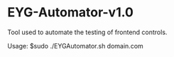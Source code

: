 # EYG-Automator-v1.0
Tool used to automate the testing of frontend controls.

Usage:
$sudo ./EYGAutomator.sh domain.com
